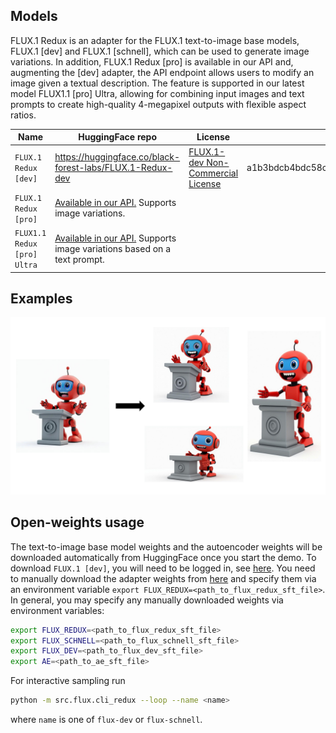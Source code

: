 ## Models

FLUX.1 Redux is an adapter for the FLUX.1 text-to-image base models, FLUX.1 [dev] and FLUX.1 [schnell], which can be used to generate image variations. 
In addition, FLUX.1 Redux [pro] is available in our API and, augmenting the [dev] adapter, the API endpoint allows users to modify an image given a textual description. The feature is supported in our latest model FLUX1.1 [pro] Ultra, allowing for combining input images and text prompts to create high-quality 4-megapixel outputs with flexible aspect ratios.

| Name                        | HuggingFace repo                                                                                | License                                                               | sha256sum                                                        |
| --------------------------- | ----------------------------------------------------------------------------------------------- | --------------------------------------------------------------------- | ---------------------------------------------------------------- |
| `FLUX.1 Redux [dev]`        | https://huggingface.co/black-forest-labs/FLUX.1-Redux-dev                                       | [FLUX.1-dev Non-Commercial License](model_licenses/LICENSE-FLUX1-dev) | a1b3bdcb4bdc58ce04874b9ca776d61fc3e914bb6beab41efb63e4e2694dca45 |
| `FLUX.1 Redux [pro]`        | [Available in our API.](https://docs.bfl.ml/) Supports image variations.                        |
| `FLUX1.1 Redux [pro] Ultra` | [Available in our API.](https://docs.bfl.ml/) Supports image variations based on a text prompt. |

## Examples

![redux](../assets/docs/redux.png)

## Open-weights usage

The text-to-image base model weights and the autoencoder weights will be downloaded automatically from HuggingFace once you start the demo. To download `FLUX.1 [dev]`, you will need to be logged in, see [here](https://huggingface.co/docs/huggingface_hub/guides/cli#huggingface-cli-login). You need to manually download the adapter weights from [here](https://huggingface.co/black-forest-labs/FLUX.1-Redux-dev) and specify them via an environment variable `export FLUX_REDUX=<path_to_flux_redux_sft_file>`. In general, you may specify any manually downloaded weights via environment variables:

```bash
export FLUX_REDUX=<path_to_flux_redux_sft_file>
export FLUX_SCHNELL=<path_to_flux_schnell_sft_file>
export FLUX_DEV=<path_to_flux_dev_sft_file>
export AE=<path_to_ae_sft_file>
```

For interactive sampling run

```bash
python -m src.flux.cli_redux --loop --name <name>
```

where `name` is one of `flux-dev` or `flux-schnell`.
